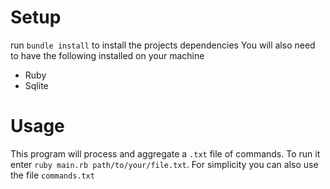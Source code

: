 # Setup

run `bundle install` to install the projects dependencies
You will also need to have the following installed on your machine 
 - Ruby
 - Sqlite

# Usage

This program will process and aggregate a `.txt` file of commands. To run it enter `ruby main.rb path/to/your/file.txt`. For simplicity you can also use the file `commands.txt`